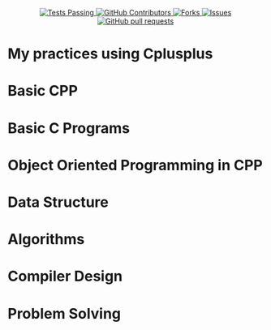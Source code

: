 <p align="center">
    <a href="https://github.com/aftabrakinsad/CPLUSPLUS/actions">
      <img alt="Tests Passing" src="https://img.shields.io/static/v1?label=Test&message=Passing&color=limegreen&logo=github" />
    </a>
    <a href="https://github.com/aftabrakinsad/CPLUSPLUS/graphs/contributors">
      <img alt="GitHub Contributors" src="https://img.shields.io/github/contributors/aftabrakinsad/CPLUSPLUS?label=Contributors&color=limegreen&logo=github" />
    </a>
    <a href="https://github.com/aftabrakinsad/CPLUSPLUS/network/members">
      <img alt="Forks" src="https://img.shields.io/github/forks/aftabrakinsad/CPLUSPLUS?label=Forks&color=limegreen&logo=github" />
    </a>
    <a href="https://github.com/aftabrakinsad/CPLUSPLUS/issues">
      <img alt="Issues" src="https://img.shields.io/github/issues/aftabrakinsad/CPLUSPLUS?label=Issues&color=0088ff&logo=github" />
    </a>
    <a href="https://github.com/aftabrakinsad/CPLUSPLUS/pulls">
      <img alt="GitHub pull requests" src="https://img.shields.io/github/issues-pr/aftabrakinsad/CPLUSPLUS?label=Pull Requests&color=0088ff&logo=github" />
    </a>
</p>

# My practices using Cplusplus

# Basic CPP
# Basic C Programs
# Object Oriented Programming in CPP
# Data Structure
# Algorithms
# Compiler Design
# Problem Solving